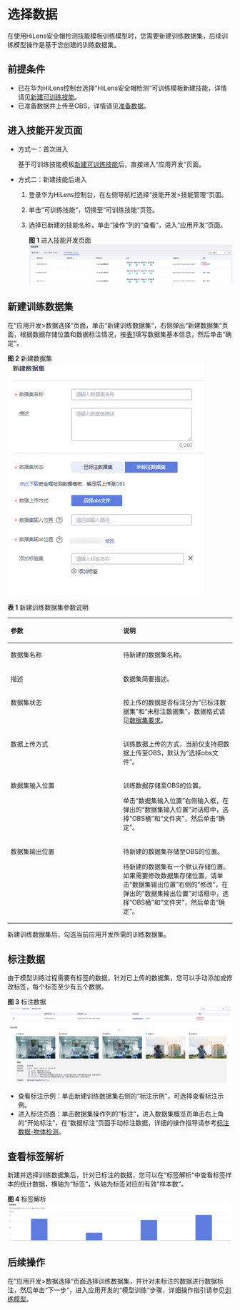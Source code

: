 # 选择数据<a name="hilens_02_0132"></a>

在使用HiLens安全帽检测技能模板训练模型时，您需要新建训练数据集，后续训练模型操作是基于您创建的训练数据集。

## 前提条件<a name="section14235101342715"></a>

-   已在华为HiLens控制台选择“HiLens安全帽检测“可训练模板新建技能，详情请见[新建可训练技能](新建可训练技能.md)。
-   已准备数据并上传至OBS，详情请见[准备数据](准备数据.md)。

## 进入技能开发页面<a name="section48172116586"></a>

-   方式一：首次进入

    基于可训练技能模板[新建可训练技能](新建可训练技能.md)后，直接进入“应用开发“页面。

-   方式二：新建技能后进入
    1.  登录华为HiLens控制台，在左侧导航栏选择“技能开发\>技能管理“页面。
    2.  单击“可训练技能“，切换至“可训练技能“页签。
    3.  选择已新建的技能名称，单击“操作“列的“查看“，进入“应用开发“页面。

        **图 1**  进入技能开发页面<a name="fig182556499151"></a>  
        ![](figures/进入技能开发页面.png "进入技能开发页面")



## 新建训练数据集<a name="section61208356183"></a>

在“应用开发\>数据选择“页面，单击“新建训练数据集“，右侧弹出“新建数据集“页面，根据数据存储位置和数据标注情况，按[表1](#table1455214220167)填写数据集基本信息，然后单击“确定“。

**图 2**  新建数据集<a name="fig10111898187"></a>  
![](figures/新建数据集.png "新建数据集")

**表 1**  新建训练数据集参数说明

<a name="table1455214220167"></a>
<table><thead align="left"><tr id="row12552164221612"><th class="cellrowborder" valign="top" width="50%" id="mcps1.2.3.1.1"><p id="p1655294271611"><a name="p1655294271611"></a><a name="p1655294271611"></a>参数</p>
</th>
<th class="cellrowborder" valign="top" width="50%" id="mcps1.2.3.1.2"><p id="p1355224201617"><a name="p1355224201617"></a><a name="p1355224201617"></a>说明</p>
</th>
</tr>
</thead>
<tbody><tr id="row8552124221610"><td class="cellrowborder" valign="top" width="50%" headers="mcps1.2.3.1.1 "><p id="p18552842161611"><a name="p18552842161611"></a><a name="p18552842161611"></a>数据集名称</p>
</td>
<td class="cellrowborder" valign="top" width="50%" headers="mcps1.2.3.1.2 "><p id="p1755234220161"><a name="p1755234220161"></a><a name="p1755234220161"></a>待新建的数据集名称。</p>
</td>
</tr>
<tr id="row1255264241618"><td class="cellrowborder" valign="top" width="50%" headers="mcps1.2.3.1.1 "><p id="p455244212168"><a name="p455244212168"></a><a name="p455244212168"></a>描述</p>
</td>
<td class="cellrowborder" valign="top" width="50%" headers="mcps1.2.3.1.2 "><p id="p11552542141611"><a name="p11552542141611"></a><a name="p11552542141611"></a>数据集简要描述。</p>
</td>
</tr>
<tr id="row693332362016"><td class="cellrowborder" valign="top" width="50%" headers="mcps1.2.3.1.1 "><p id="p7933023132010"><a name="p7933023132010"></a><a name="p7933023132010"></a>数据集状态</p>
</td>
<td class="cellrowborder" valign="top" width="50%" headers="mcps1.2.3.1.2 "><p id="p6933123162013"><a name="p6933123162013"></a><a name="p6933123162013"></a>按上传的数据是否标注分为<span class="parmname" id="parmname169219218231"><a name="parmname169219218231"></a><a name="parmname169219218231"></a>“已标注数据集”</span>和<span class="parmname" id="parmname1138422542310"><a name="parmname1138422542310"></a><a name="parmname1138422542310"></a>“未标注数据集”</span>。数据格式请见<a href="准备数据.md#section127561729153510">数据集要求</a>。</p>
</td>
</tr>
<tr id="row165521942181612"><td class="cellrowborder" valign="top" width="50%" headers="mcps1.2.3.1.1 "><p id="p55521042181617"><a name="p55521042181617"></a><a name="p55521042181617"></a>数据上传方式</p>
</td>
<td class="cellrowborder" valign="top" width="50%" headers="mcps1.2.3.1.2 "><p id="p9552174251610"><a name="p9552174251610"></a><a name="p9552174251610"></a>训练数据上传的方式，当前仅支持把数据上传至OBS，默认为<span class="parmvalue" id="parmvalue58971712171919"><a name="parmvalue58971712171919"></a><a name="parmvalue58971712171919"></a>“选择obs文件”</span>。</p>
</td>
</tr>
<tr id="row55529422167"><td class="cellrowborder" valign="top" width="50%" headers="mcps1.2.3.1.1 "><p id="p17553194251619"><a name="p17553194251619"></a><a name="p17553194251619"></a>数据集输入位置</p>
</td>
<td class="cellrowborder" valign="top" width="50%" headers="mcps1.2.3.1.2 "><p id="p1255394251615"><a name="p1255394251615"></a><a name="p1255394251615"></a>训练数据存储至OBS的位置。</p>
<p id="p20172534206"><a name="p20172534206"></a><a name="p20172534206"></a>单击<span class="parmname" id="parmname041446162118"><a name="parmname041446162118"></a><a name="parmname041446162118"></a>“数据集输入位置”</span>右侧输入框，在弹出的<span class="wintitle" id="wintitle14550201152119"><a name="wintitle14550201152119"></a><a name="wintitle14550201152119"></a>“数据集输入位置”</span>对话框中，选择<span class="parmvalue" id="parmvalue1124221552117"><a name="parmvalue1124221552117"></a><a name="parmvalue1124221552117"></a>“OBS桶”</span>和<span class="parmvalue" id="parmvalue026810188219"><a name="parmvalue026810188219"></a><a name="parmvalue026810188219"></a>“文件夹”</span>，然后单击<span class="uicontrol" id="uicontrol14516182218210"><a name="uicontrol14516182218210"></a><a name="uicontrol14516182218210"></a>“确定”</span>。</p>
</td>
</tr>
<tr id="row9553114281617"><td class="cellrowborder" valign="top" width="50%" headers="mcps1.2.3.1.1 "><p id="p15531442151619"><a name="p15531442151619"></a><a name="p15531442151619"></a>数据集输出位置</p>
</td>
<td class="cellrowborder" valign="top" width="50%" headers="mcps1.2.3.1.2 "><p id="p955364251616"><a name="p955364251616"></a><a name="p955364251616"></a>待新建的数据集存储至OBS的位置。</p>
<p id="p1174810504228"><a name="p1174810504228"></a><a name="p1174810504228"></a>待新建的数据集有一个默认存储位置。如果需要修改数据集存储位置，请单击<span class="parmname" id="parmname3909619112315"><a name="parmname3909619112315"></a><a name="parmname3909619112315"></a>“数据集输出位置”</span>右侧的<span class="uicontrol" id="uicontrol63751526192319"><a name="uicontrol63751526192319"></a><a name="uicontrol63751526192319"></a>“修改”</span>，在弹出的<span class="wintitle" id="wintitle1554331312312"><a name="wintitle1554331312312"></a><a name="wintitle1554331312312"></a>“数据集输出位置”</span>对话框中，选择<span class="parmvalue" id="parmvalue754371372315"><a name="parmvalue754371372315"></a><a name="parmvalue754371372315"></a>“OBS桶”</span>和<span class="parmvalue" id="parmvalue1354319135233"><a name="parmvalue1354319135233"></a><a name="parmvalue1354319135233"></a>“文件夹”</span>，然后单击<span class="uicontrol" id="uicontrol1754411322320"><a name="uicontrol1754411322320"></a><a name="uicontrol1754411322320"></a>“确定”</span>。</p>
</td>
</tr>
</tbody>
</table>

新建训练数据集后，勾选当前应用开发所需的训练数据集。

## 标注数据<a name="section1072812171314"></a>

由于模型训练过程需要有标签的数据，针对已上传的数据集，您可以手动添加或修改标签，每个标签至少有五个数据。

**图 3**  标注数据<a name="zh-cn_topic_0277820476_fig185929892212"></a>  
![](figures/标注数据.png "标注数据")

-   查看标注示例：单击新建训练数据集右侧的“标注示例“，可选择查看标注示例。
-   进入标注页面：单击数据集操作列的“标注“，进入数据集概览页单击右上角的“开始标注“，在“数据标注“页面手动标注数据，详细的操作指导请参考[标注数据-物体检测](https://support.huaweicloud.com/engineers-modelarts/modelarts_23_0012.html#section2)。

## 查看标签解析<a name="section191565591638"></a>

新建并选择训练数据集后，针对已标注的数据，您可以在“标签解析“中查看标签样本的统计数据，横轴为“标签“，纵轴为标签对应的有效“样本数“。

**图 4**  标签解析<a name="zh-cn_topic_0277820476_fig74589326369"></a>  
![](figures/标签解析.png "标签解析")

## 后续操作<a name="section1229513397510"></a>

在“应用开发\>数据选择“页面选择训练数据集，并针对未标注的数据进行数据标注，然后单击“下一步“，进入应用开发的“模型训练“步骤，详细操作指引请参见[训练模型](训练模型.md)。

